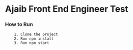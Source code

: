 # Ajaib Front End Engineer Test

### How to Run

```
    1. Clone the project
    2. Run npm install
    3. Run npm start
```
